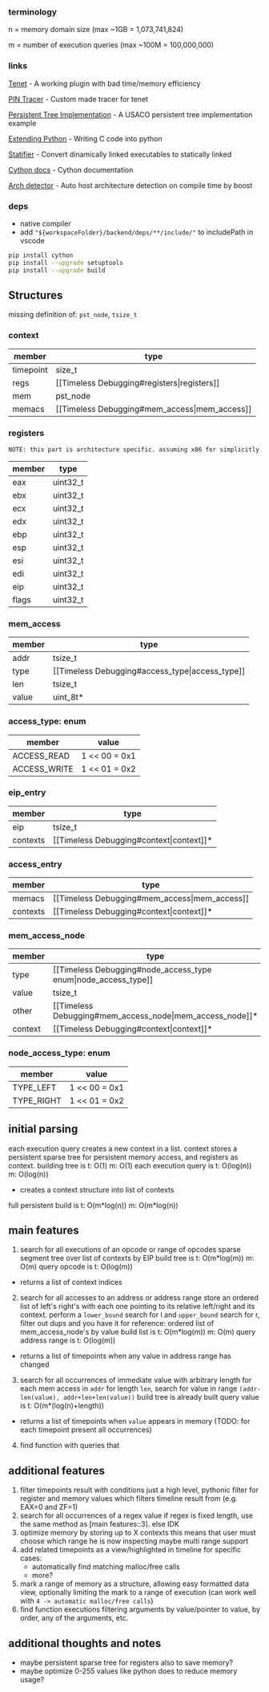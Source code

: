 ### terminology
n = memory domain size			(max ~1GB  = 1,073,741,824)

m = number of execution queries		(max ~100M = 100,000,000)

### links
[Tenet](https://blog.ret2.io/2021/04/20/tenet-trace-explorer/) - A working plugin with bad time/memory efficiency

[PIN Tracer](https://github.com/gaasedelen/tenet/blob/master/tracers/pin/README.md) - Custom made tracer for tenet

[Persistent Tree Implementation](https://usaco.guide/adv/persistent?lang=cpp) - A USACO persistent tree implementation example

[Extending Python](https://docs.python.org/3/extending/extending.html) - Writing C code into python

[Statifier](https://sourceforge.net/projects/statifier/) - Convert dinamically linked executables to statically linked

[Cython docs](https://cython.readthedocs.io/en/latest/) - Cython documentation

[Arch detector](https://stackoverflow.com/questions/152016/detecting-cpu-architecture-compile-time) - Auto host architecture detection on compile time by boost

### deps
* native compiler
* add `"${workspaceFolder}/backend/deps/**/include/"` to includePath in vscode
```bash
pip install cython
pip install --upgrade setuptools
pip install --upgrade build
```

## Structures
missing definition of: `pst_node`, `tsize_t`
### context

| member    | type                                  |
| --------- | ------------------------------------- |
| timepoint | size_t                                |
| regs      | [[Timeless Debugging#registers\|registers]]   |
| mem       | pst_node                              |
| memacs    | [[Timeless Debugging#mem_access\|mem_access]] |
### registers
`NOTE: this part is architecture specific. assuming x86 for simplicitly`

| member | type       |
| ------ | ---------- |
| eax    | uint32_t   |
| ebx    | uint32_t   |
| ecx    | uint32_t   |
| edx    | uint32_t   |
| ebp    | uint32_t   |
| esp    | uint32_t   |
| esi    | uint32_t   |
| edi    | uint32_t   |
| eip    | uint32_t   |
| flags  | uint32_t   |
### mem_access

| member | type                                    |
| ------ | --------------------------------------- |
| addr   | tsize_t                                 |
| type   | [[Timeless Debugging#access_type\|access_type]] |
| len    | tsize_t                                 |
| value  | uint_8t*                                |
### access_type: enum

| member       | value         |
| ------------ | ------------- |
| ACCESS_READ  | 1 << 00 = 0x1 |
| ACCESS_WRITE | 1 << 01 = 0x2 |
### eip_entry

| member   | type                             |
| -------- | -------------------------------- |
| eip      | tsize_t                          |
| contexts | [[Timeless Debugging#context\|context]]* |
### access_entry

| member   | type                                  |
| -------- | ------------------------------------- |
| memacs   | [[Timeless Debugging#mem_access\|mem_access]] |
| contexts | [[Timeless Debugging#context\|context]]*      |

### mem_access_node

| member  | type                                                   |
| ------- | ------------------------------------------------------ |
| type    | [[Timeless Debugging#node_access_type enum\|node_access_type]] |
| value   | tsize_t                                                |
| other   | [[Timeless Debugging#mem_access_node\|mem_access_node]]*       |
| context | [[Timeless Debugging#context\|context]]*                       |
### node_access_type: enum

| member     | value         |
| ---------- | ------------- |
| TYPE_LEFT  | 1 << 00 = 0x1 |
| TYPE_RIGHT | 1 << 01 = 0x2 |
## initial parsing
each execution query creates a new context in a list.
context stores a persistent sparse tree for persistent memory access,
and registers as context.
building tree is 		t: O(1)		m: O(1)
each execution query is 	t: O(log(n))	m: O(log(n))
 * creates a context structure into list of contexts

full persistent build is 	t: O(m\*log(n))	m: O(m\*log(n))

## main features
1. search for all executions of an opcode or range of opcodes
sparse segment tree over list of contexts by EIP
build tree is		t: O(m\*log(m))	m: O(m)
query opcode is		t: O(log(m))
 * returns a list of context indices
2. search for all accesses to an address or address range
store an ordered list of left's right's with each one pointing to its relative left/right and its context.
perform a `lower_bound` search for l and `upper_bound` search for r, filter out dups and you have it
for reference: ordered list of mem_access_node's by value
build list is		t: O(m\*log(m)) m: O(m)
query address range is	t: O(log(m))
 * returns a list of timepoints when any value in address range has changed
3. search for all occurrences of immediate value with arbitrary length
for each mem access in `addr` for length `len`, search for value in range `(addr-len(value), addr+len+len(value))`
build tree is	already built
query value is 	t: O(m\*(log(n)+length))
 * returns a list of timepoints when `value` appears in memory (TODO: for each timepoint present all occurrences)
4. find function with queries that 

## additional features
1. filter timepoints result with conditions
just a high level, pythonic filter for register and memory values
which filters timeline result from (e.g. EAX=0 and ZF=1)
2. search for all occurrences of a regex value
if regex is fixed length, use the same method as [main features::3].
else IDK
3. optimize memory by storing up to X contexts
this means that user must choose which range he is now inspecting
maybe multi range support
4. add related timepoints as a view/highlighted in timeline for specific cases:
	* automatically find matching malloc/free calls
	* more?
5. mark a range of memory as a structure, allowing easy formatted data view, optionally limiting the mark to a range of execution (can work well with `4 -> automatic malloc/free calls`)
6. find function executions filtering arguments by value/pointer to value, by order, any of the arguments, etc.
## additional thoughts and notes
 * maybe persistent sparse tree for registers also to save memory?
 * maybe optimize 0-255 values like python does to reduce memory usage?